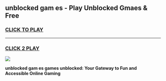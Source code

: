 
## unblocked gam es - Play Unblocked Gmaes & Free
<h3>
<a href="https://premium.freeplayer.one?title=unblocked_gam_es&ref=19F">CLICK TO PLAY</a></h3>
<hr>

<h3>
<a href="https://premium.freeplayer.one?title=unblocked_gam_es&ref=19F">CLICK 2 PLAY</a>
  
</h3>

<a href="https://premium.freeplayer.one?title=unblocked_gam_es&ref=19F/"><img src="https://clearcache.store/games.png"></a>


**unblocked gam es games unblocked: Your Gateway to Fun and Accessible Online Gaming**

